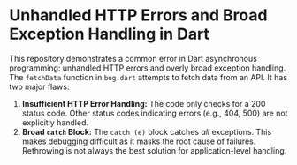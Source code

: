 # Unhandled HTTP Errors and Broad Exception Handling in Dart

This repository demonstrates a common error in Dart asynchronous programming:  unhandled HTTP errors and overly broad exception handling.  The `fetchData` function in `bug.dart` attempts to fetch data from an API. It has two major flaws:

1. **Insufficient HTTP Error Handling:** The code only checks for a 200 status code. Other status codes indicating errors (e.g., 404, 500) are not explicitly handled.
2. **Broad `catch` Block:** The `catch (e)` block catches *all* exceptions. This makes debugging difficult as it masks the root cause of failures. Rethrowing is not always the best solution for application-level handling.